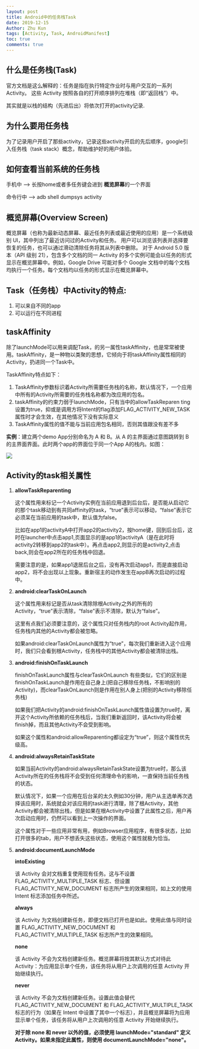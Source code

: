 ```yaml
---
layout: post
title: Android中的任务栈Task
date: 2019-12-15
Author: Zhu Kun
tags: [Activity, Task, AndroidManifest]
toc: true
comments: true
---
```


## 什么是任务栈(Task)

官方文档是这么解释的：任务是指在执行特定作业时与用户交互的一系列 Activity。 这些 Activity 按照各自的打开顺序排列在堆栈（即“返回栈”）中。

其实就是以栈的结构（先进后出）将依次打开的activity记录.

## 为什么要用任务栈

为了记录用户开启了那些activity，记录这些activity开启的先后顺序，google引入任务栈（task stack）概念，帮助维护好的用户体验。

## 如何查看当前系统的任务栈

手机中 --> 长按home或者多任务键会进到 **概览屏幕**的一个界面

命令行中 --> adb shell dumpsys activity

## 概览屏幕(Overview Screen)

概览屏幕（也称为最新动态屏幕、最近任务列表或最近使用的应用）是一个系统级别 UI，其中列出了最近访问过的Activity和任务。 用户可以浏览该列表并选择要恢复的任务，也可以通过滑动清除任务将其从列表中删除。 对于 Android 5.0 版本（API 级别 21），包含多个文档的同一 Activity 的多个实例可能会以任务的形式显示在概览屏幕中。例如，Google Drive 可能对多个 Google 文档中的每个文档均执行一个任务。每个文档均以任务的形式显示在概览屏幕中。

## Task（任务栈）中Activity的特点:

1. 可以来自不同的app
2. 可以运行在不同进程

## taskAffinity

除了launchMode可以用来调配Task，的另一属性taskAffinity，也是常常被使用。taskAffinity，是一种物以类聚的思想，它倾向于将taskAffinity属性相同的Activity，扔进同一个Task中。

TaskAffinity特点如下：

1. TaskAffinity参数标识着Activity所需要任务栈的名称，默认情况下，一个应用中所有的Activity所需要的任务栈名称都为改应用的包名。
2. taskAffinity的约束力弱于launchMode，只有当中的allowTaskReparen     ting设置为true，抑或是调用方将Intent的flag添加FLAG_ACTIVITY_NEW_TASK属性时才会生效，在其他情况下没有实际意义
3. TaskAffinity属性的值不能与当前应用包名相同，否则其值跟没有差不多

**实例**：建立两个demo App分别命名为 A 和 B。从 A 的主界面通过意图跳转到 B 的主界面界面。此时两个app的界面位于同一个App A的栈内。如图：

![](https://justzk.github.io/images/task-stack-in-android/task-stack-in-android-1.png)

## Activity的task相关属性

1. **allowTaskReparenting**

   这个属性用来标记一个Activity实例在当前应用退到后台后，是否能从启动它的那个task移动到有共同affinity的task，“true”表示可以移动，“false”表示它必须呆在当前应用的task中，默认值为false。

   比如在app1的activityA中打开app2的activity2，按home键，回到后台后，这时在launcher中点击app1,页面显示的是app1的activityA（是在此时将activity2转移到app2的task中）。再点击app2,则显示的是activity2,点击back,则会在app2所在的任务栈中回退。

   需要注意的是，如果app1退居后台之后，没有再次启动app1，而是直接启动app2，将不会出现以上现象。重新宿主的动作发生在appB再次启动的过程中。

2. **android:clearTaskOnLaunch**

   这个属性用来标记是否从task清除除根Activity之外的所有的Activity，“true”表示清除，“false”表示不清除，默认为“false”。

   这里有点我们必须要注意的，这个属性只对任务栈内的root Activity起作用，任务栈内其他的Activity都会被忽略。

   如果android:clearTaskOnLaunch属性为“true”，每次我们重新进入这个应用时，我们只会看到根Activity，任务栈中的其他Activity都会被清除出栈。

3. **android:finishOnTaskLaunch**

   finishOnTaskLaunch属性与clearTaskOnLaunch 有些类似，它们的区别是finishOnTaskLaunch是作用在自己身上(把自己移除任务栈，不影响别的Activity)，而clearTaskOnLaunch则是作用在别人身上(把别的Activity移除任务栈)

   如果我们把Activity的android:finishOnTaskLaunch属性值设置为true时，离开这个Activity所依赖的任务栈后，当我们重新返回时，该Activity将会被finish掉，而且其他Activity不会受到影响。

   如果这个属性和android:allowReparenting都设定为“true”，则这个属性优先级高。 

4. **android:alwaysRetainTaskState**

   如果当前Activity的android:alwaysRetainTaskState设置为true时，那么该Activity所在的任务栈将不会受到任何清理命令的影响，一直保持当前任务栈的状态。

   默认情况下，如果一个应用在后台呆的太久例如30分钟，用户从主选单再次选择该应用时，系统就会对该应用的task进行清理，除了根Activity，其他Activity都会被清除出栈，但是如果在根Activity中设置了此属性之后，用户再次启动应用时，仍然可以看到上一次操作的界面。

   这个属性对于一些应用非常有用，例如Browser应用程序，有很多状态，比如打开很多的tab，用户不想丢失这些状态，使用这个属性就极为恰当。

5. **android:documentLaunchMode**

   **intoExisting**

   该 Activity 会对文档重复使用现有任务。这与不设置 FLAG_ACTIVITY_MULTIPLE_TASK 标志、但设置 FLAG_ACTIVITY_NEW_DOCUMENT 标志所产生的效果相同，如上文的使用 Intent 标志添加任务中所述。 

   **always**

   该 Activity 为文档创建新任务，即便文档已打开也是如此。使用此值与同时设置 FLAG_ACTIVITY_NEW_DOCUMENT 和 FLAG_ACTIVITY_MULTIPLE_TASK 标志所产生的效果相同。 

   **none**

   该 Activity 不会为文档创建新任务。概览屏幕将按其默认方式对待此 Activity：为应用显示单个任务，该任务将从用户上次调用的任意 Activity 开始继续执行。 

   **never**

   该 Activity 不会为文档创建新任务。设置此值会替代 FLAG_ACTIVITY_NEW_DOCUMENT 和 FLAG_ACTIVITY_MULTIPLE_TASK 标志的行为（如果在 Intent 中设置了其中一个标志），并且概览屏幕将为应用显示单个任务，该任务将从用户上次调用的任意 Activity 开始继续执行。 

   **对于除 none 和 never 以外的值，必须使用 launchMode="standard" 定义 Activity。如果未指定此属性，则使用 documentLaunchMode="none"。**